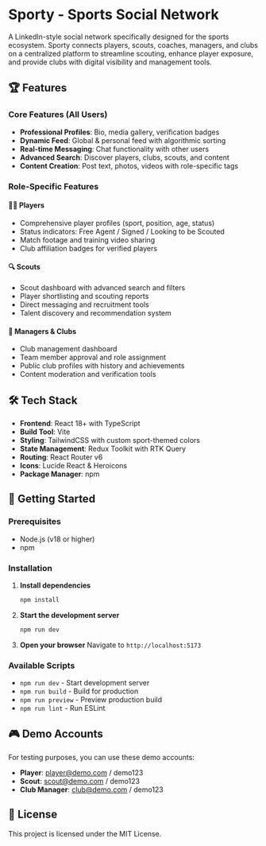 # Sporty - Sports Social Network

A LinkedIn-style social network specifically designed for the sports ecosystem. Sporty connects players, scouts, coaches, managers, and clubs on a centralized platform to streamline scouting, enhance player exposure, and provide clubs with digital visibility and management tools.

## 🏆 Features

### Core Features (All Users)
- **Professional Profiles**: Bio, media gallery, verification badges
- **Dynamic Feed**: Global & personal feed with algorithmic sorting
- **Real-time Messaging**: Chat functionality with other users
- **Advanced Search**: Discover players, clubs, scouts, and content
- **Content Creation**: Post text, photos, videos with role-specific tags

### Role-Specific Features

#### 🏃‍♂️ Players
- Comprehensive player profiles (sport, position, age, status)
- Status indicators: Free Agent / Signed / Looking to be Scouted
- Match footage and training video sharing
- Club affiliation badges for verified players

#### 🔍 Scouts
- Scout dashboard with advanced search and filters
- Player shortlisting and scouting reports
- Direct messaging and recruitment tools
- Talent discovery and recommendation system

#### 👔 Managers & Clubs
- Club management dashboard
- Team member approval and role assignment
- Public club profiles with history and achievements
- Content moderation and verification tools

## 🛠 Tech Stack

- **Frontend**: React 18+ with TypeScript
- **Build Tool**: Vite
- **Styling**: TailwindCSS with custom sport-themed colors
- **State Management**: Redux Toolkit with RTK Query
- **Routing**: React Router v6
- **Icons**: Lucide React & Heroicons
- **Package Manager**: npm

## 🚀 Getting Started

### Prerequisites
- Node.js (v18 or higher)
- npm

### Installation

1. **Install dependencies**
   ```bash
   npm install
   ```

2. **Start the development server**
   ```bash
   npm run dev
   ```

3. **Open your browser**
   Navigate to `http://localhost:5173`

### Available Scripts

- `npm run dev` - Start development server
- `npm run build` - Build for production
- `npm run preview` - Preview production build
- `npm run lint` - Run ESLint

## 🎮 Demo Accounts

For testing purposes, you can use these demo accounts:

- **Player**: player@demo.com / demo123
- **Scout**: scout@demo.com / demo123
- **Club Manager**: club@demo.com / demo123

## 📝 License

This project is licensed under the MIT License.
